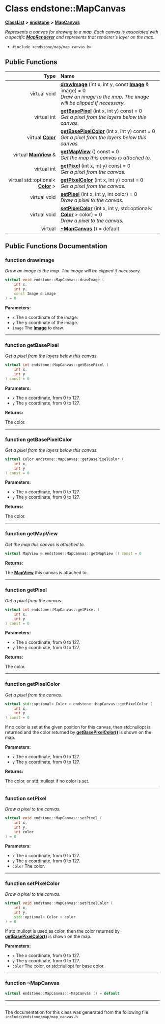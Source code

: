 

# Class endstone::MapCanvas



[**ClassList**](annotated.md) **>** [**endstone**](namespaceendstone.md) **>** [**MapCanvas**](classendstone_1_1MapCanvas.md)



_Represents a canvas for drawing to a map. Each canvas is associated with a specific_ [_**MapRenderer**_](classendstone_1_1MapRenderer.md) _and represents that renderer's layer on the map._

* `#include <endstone/map/map_canvas.h>`





































## Public Functions

| Type | Name |
| ---: | :--- |
| virtual void | [**drawImage**](#function-drawimage) (int x, int y, const [**Image**](classendstone_1_1Image.md) & image) = 0<br>_Draw an image to the map. The image will be clipped if necessary._  |
| virtual int | [**getBasePixel**](#function-getbasepixel) (int x, int y) const = 0<br>_Get a pixel from the layers below this canvas._  |
| virtual [**Color**](classendstone_1_1Color.md) | [**getBasePixelColor**](#function-getbasepixelcolor) (int x, int y) const = 0<br>_Get a pixel from the layers below this canvas._  |
| virtual [**MapView**](classendstone_1_1MapView.md) & | [**getMapView**](#function-getmapview) () const = 0<br>_Get the map this canvas is attached to._  |
| virtual int | [**getPixel**](#function-getpixel) (int x, int y) const = 0<br>_Get a pixel from the canvas._  |
| virtual std::optional&lt; [**Color**](classendstone_1_1Color.md) &gt; | [**getPixelColor**](#function-getpixelcolor) (int x, int y) const = 0<br>_Get a pixel from the canvas._  |
| virtual void | [**setPixel**](#function-setpixel) (int x, int y, int color) = 0<br>_Draw a pixel to the canvas._  |
| virtual void | [**setPixelColor**](#function-setpixelcolor) (int x, int y, std::optional&lt; [**Color**](classendstone_1_1Color.md) &gt; color) = 0<br>_Draw a pixel to the canvas._  |
| virtual  | [**~MapCanvas**](#function-mapcanvas) () = default<br> |




























## Public Functions Documentation




### function drawImage 

_Draw an image to the map. The image will be clipped if necessary._ 
```C++
virtual void endstone::MapCanvas::drawImage (
    int x,
    int y,
    const Image & image
) = 0
```





**Parameters:**


* `x` The x coordinate of the image. 
* `y` The y coordinate of the image. 
* `image` The [**Image**](classendstone_1_1Image.md) to draw. 




        

<hr>



### function getBasePixel 

_Get a pixel from the layers below this canvas._ 
```C++
virtual int endstone::MapCanvas::getBasePixel (
    int x,
    int y
) const = 0
```





**Parameters:**


* `x` The x coordinate, from 0 to 127. 
* `y` The y coordinate, from 0 to 127. 



**Returns:**

The color. 





        

<hr>



### function getBasePixelColor 

_Get a pixel from the layers below this canvas._ 
```C++
virtual Color endstone::MapCanvas::getBasePixelColor (
    int x,
    int y
) const = 0
```





**Parameters:**


* `x` The x coordinate, from 0 to 127.
* `y` The y coordinate, from 0 to 127. 



**Returns:**

The color. 





        

<hr>



### function getMapView 

_Get the map this canvas is attached to._ 
```C++
virtual MapView & endstone::MapCanvas::getMapView () const = 0
```





**Returns:**

The [**MapView**](classendstone_1_1MapView.md) this canvas is attached to. 





        

<hr>



### function getPixel 

_Get a pixel from the canvas._ 
```C++
virtual int endstone::MapCanvas::getPixel (
    int x,
    int y
) const = 0
```





**Parameters:**


* `x` The x coordinate, from 0 to 127. 
* `y` The y coordinate, from 0 to 127. 



**Returns:**

The color. 





        

<hr>



### function getPixelColor 

_Get a pixel from the canvas._ 
```C++
virtual std::optional< Color > endstone::MapCanvas::getPixelColor (
    int x,
    int y
) const = 0
```



If no color is set at the given position for this canvas, then std::nullopt is returned and the color returned by [**getBasePixelColor()**](classendstone_1_1MapCanvas.md#function-getbasepixelcolor) is shown on the map.




**Parameters:**


* `x` The x coordinate, from 0 to 127. 
* `y` The y coordinate, from 0 to 127. 



**Returns:**

The color, or std::nullopt if no color is set. 





        

<hr>



### function setPixel 

_Draw a pixel to the canvas._ 
```C++
virtual void endstone::MapCanvas::setPixel (
    int x,
    int y,
    int color
) = 0
```





**Parameters:**


* `x` The x coordinate, from 0 to 127. 
* `y` The y coordinate, from 0 to 127. 
* `color` The color. 




        

<hr>



### function setPixelColor 

_Draw a pixel to the canvas._ 
```C++
virtual void endstone::MapCanvas::setPixelColor (
    int x,
    int y,
    std::optional< Color > color
) = 0
```



If std::nullopt is used as color, then the color returned by [**getBasePixelColor()**](classendstone_1_1MapCanvas.md#function-getbasepixelcolor) is shown on the map.




**Parameters:**


* `x` The x coordinate, from 0 to 127. 
* `y` The y coordinate, from 0 to 127. 
* `color` The color, or std::nullopt for base color. 




        

<hr>



### function ~MapCanvas 

```C++
virtual endstone::MapCanvas::~MapCanvas () = default
```




<hr>

------------------------------
The documentation for this class was generated from the following file `include/endstone/map/map_canvas.h`

